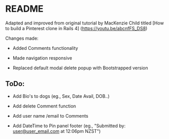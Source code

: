 # README

Adapted and improved from original tutorial by MacKenzie Child titled [How to build a Pinterest clone in Rails 4] (https://youtu.be/abcnfFS_DS8)

Changes made:

* Added Comments functionality

* Made navigation responsive

* Replaced default modal delete popup with Bootstrapped version

## ToDo:

* Add Bio's to dogs (eg., Sex, Date Avail, DOB..)

* Add delete Comment function

* Add user name /email to Comments

* Add DateTime to Pin panel footer (eg., "Submitted by: user@user_email.com at 12:06pm NZST")